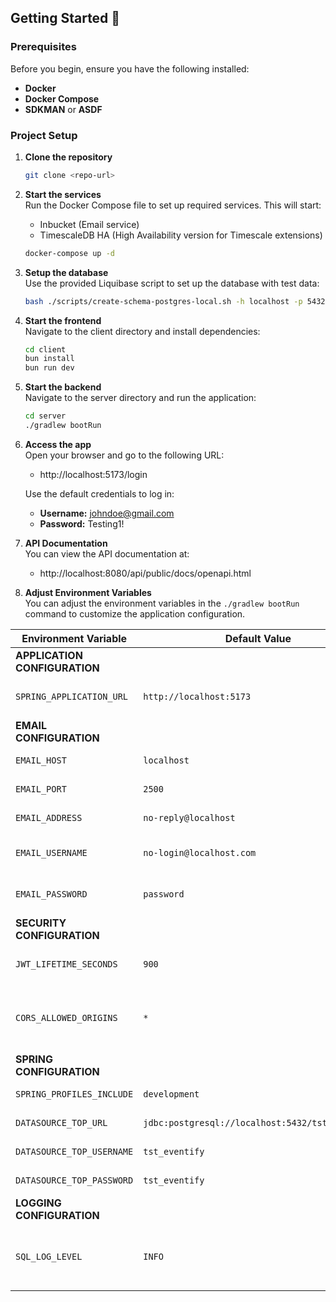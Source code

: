 ## Getting Started 🚀

### Prerequisites

Before you begin, ensure you have the following installed:

- **Docker**
- **Docker Compose**
- **SDKMAN** or **ASDF**

### Project Setup

1. **Clone the repository**
   ```bash
   git clone <repo-url>
   ```

2. **Start the services**  
   Run the Docker Compose file to set up required services. This will start:
    * Inbucket (Email service)
    * TimescaleDB HA (High Availability version for Timescale extensions)

    ```bash
    docker-compose up -d
    ```

3. **Setup the database**  
   Use the provided Liquibase script to set up the database with test data:
   ```bash
   bash ./scripts/create-schema-postgres-local.sh -h localhost -p 5432 -P root
    ```

4. **Start the frontend**  
   Navigate to the client directory and install dependencies:
    ```bash
    cd client
    bun install
    bun run dev
    ```

5. **Start the backend**  
   Navigate to the server directory and run the application:
    ```bash
    cd server
    ./gradlew bootRun
    ```
6. **Access the app**  
   Open your browser and go to the following URL:
    - http://localhost:5173/login

   Use the default credentials to log in:
    - **Username:** johndoe@gmail.com
    - **Password:** Testing1!


7. **API Documentation**  
   You can view the API documentation at:
    - http://localhost:8080/api/public/docs/openapi.html


8. **Adjust Environment Variables**  
   You can adjust the environment variables in the `./gradlew bootRun` command to customize the application
   configuration.

| Environment Variable          | Default Value                                   | Purpose                                                 |
|-------------------------------|-------------------------------------------------|---------------------------------------------------------|
| **APPLICATION CONFIGURATION** |                                                 |                                                         |
| `SPRING_APPLICATION_URL`      | `http://localhost:5173`                         | Base URL of the application.                            |
| **EMAIL CONFIGURATION**       |                                                 |                                                         |
| `EMAIL_HOST`                  | `localhost`                                     | Email server host.                                      |
| `EMAIL_PORT`                  | `2500`                                          | Email server port.                                      |
| `EMAIL_ADDRESS`               | `no-reply@localhost`                            | Sender email address.                                   |
| `EMAIL_USERNAME`              | `no-login@localhost.com`                        | Username for email authentication.                      |
| `EMAIL_PASSWORD`              | `password`                                      | Password for email authentication.                      |
| **SECURITY CONFIGURATION**    |                                                 |                                                         |
| `JWT_LIFETIME_SECONDS`        | `900`                                           | Lifetime of JWT tokens in seconds.                      |
| `CORS_ALLOWED_ORIGINS`        | `*`                                             | Comma-separated list of allowed origins for CORS.       |
| **SPRING CONFIGURATION**      |                                                 |                                                         |
| `SPRING_PROFILES_INCLUDE`     | `development`                                   | Active Spring profiles.                                 |
| `DATASOURCE_TOP_URL`          | `jdbc:postgresql://localhost:5432/tst_eventify` | JDBC URL for the database.                              |
| `DATASOURCE_TOP_USERNAME`     | `tst_eventify`                                  | Database username.                                      |
| `DATASOURCE_TOP_PASSWORD`     | `tst_eventify`                                  | Database password.                                      |
| **LOGGING CONFIGURATION**     |                                                 |                                                         |
| `SQL_LOG_LEVEL`               | `INFO`                                          | `DEBUG` for database logging and `INFO` to turn it off. |
